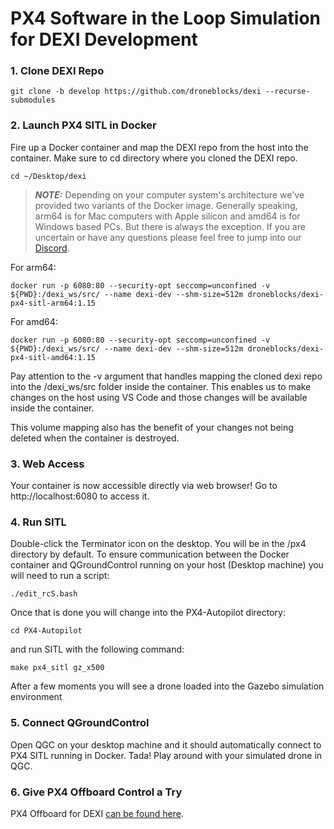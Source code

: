 # PX4 Software in the Loop Simulation for DEXI Development

### 1. Clone DEXI Repo

```
git clone -b develop https://github.com/droneblocks/dexi --recurse-submodules
```

### 2. Launch PX4 SITL in Docker

Fire up a Docker container and map the DEXI repo from the host into the container. Make sure to cd directory where you cloned the DEXI repo.

```
cd ~/Desktop/dexi
```

> **_NOTE:_** Depending on your computer system's architecture we've provided two variants of the Docker image. Generally speaking, arm64 is for Mac computers with Apple silicon and amd64 is for Windows based PCs. But there is always the exception. If you are uncertain or have any questions please feel free to jump into our [Discord](https://discord.gg/Wjw7wGf7Wn).

For arm64:
```
docker run -p 6080:80 --security-opt seccomp=unconfined -v ${PWD}:/dexi_ws/src/ --name dexi-dev --shm-size=512m droneblocks/dexi-px4-sitl-arm64:1.15
```

For amd64:
```
docker run -p 6080:80 --security-opt seccomp=unconfined -v ${PWD}:/dexi_ws/src/ --name dexi-dev --shm-size=512m droneblocks/dexi-px4-sitl-amd64:1.15
```

Pay attention to the -v argument that handles mapping the cloned dexi repo into the /dexi_ws/src folder inside the container. This enables us to make changes on the host using VS Code and those changes will be available inside the container.

This volume mapping also has the benefit of your changes not being deleted when the container is destroyed.

### 3. Web Access

Your container is now accessible directly via web browser! Go to http://localhost:6080 to access it.

### 4. Run SITL

Double-click the Terminator icon on the desktop. You will be in the /px4 directory by default. To ensure communication between the Docker container and QGroundControl running on your host (Desktop machine) you will need to run a script:

```
./edit_rcS.bash
```

Once that is done you will change into the PX4-Autopilot directory:

```
cd PX4-Autopilot
```

and run SITL with the following command:

```
make px4_sitl gz_x500
```

After a few moments you will see a drone loaded into the Gazebo simulation environment

### 5. Connect QGroundControl

Open QGC on your desktop machine and it should automatically connect to PX4 SITL running in Docker. Tada! Play around with your simulated drone in QGC.

### 6. Give PX4 Offboard Control a Try

PX4 Offboard for DEXI [can be found here](offboard.md).
